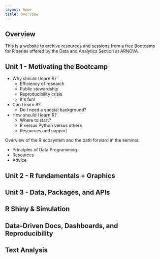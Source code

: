 ```yaml
---
layout: home
title: Overview
---
```


## Overview 

This is a website to archive resources and sessions from a free Bootcamp for R series offered by the Data and Analytics Section at ARNOVA. 


## Unit 1 - Motivating the Bootcamp

* Why should I learn R? 
  - Efficiency of research 
  - Public stewardship 
  - Reproducibility crisis 
  - It's fun! 
* Can I learn R? 
  - Do I need a special background? 
* How should I learn R?  
  - Where to start?  
  - R versus Python versus others 
  - Resources and support 


Overview of the R ecosystem and the path forward in the seminar. 
* Principles of Data Programming 
* Resources 
* Advice 


## Unit 2 - R fundamentals + Graphics 

## Unit 3 - Data, Packages, and APIs 

## R Shiny & Simulation 

## Data-Driven Docs, Dashboards, and Reproducibility 

## Text Analysis 


